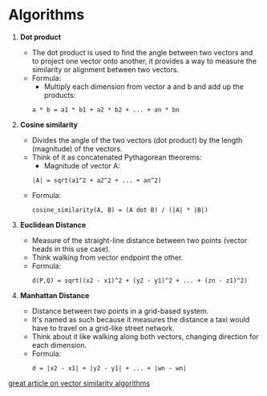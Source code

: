 # Algorithms

1. **Dot product** 
    - The dot product is used to find the angle between two vectors and to project one vector onto another, it provides a way to measure the similarity or alignment between two vectors.
    - Formula:
        - Multiply each dimension from vector a and b and add up the products:
        ```
        a * b = a1 * b1 + a2 * b2 + ... + an * bn
        ```

2. **Cosine similarity**
    - Divides the angle of the two vectors (dot product) by the length (magnitude) of the vectors.
    - Think of it as concatenated Pythagorean theorems:
        - Magnitude of vector A:
        ```
        |A| = sqrt(a1^2 + a2^2 + ... + an^2)
        ```
    - Formula:
        ```
        cosine_similarity(A, B) = (A dot B) / (|A| * |B|)
        ```

3. **Euclidean Distance**
    - Measure of the straight-line distance between two points (vector heads in this use case).
    - Think walking from vector endpoint the other.
    - Formula:
        ```
        d(P,Q) = sqrt((x2 - x1)^2 + (y2 - y1)^2 + ... + (zn - z1)^2)
        ```

4. **Manhattan Distance**
    - Distance between two points in a grid-based system. 
    - It's named as such because it measures the distance a taxi would have to travel on a grid-like street network.
    - Think about it like walking along both vectors, changing direction for each dimension.
    - Formula:
        ```
        d = |x2 - x1| + |y2 - y1| + ... + |wn - wn|
        ```


[great article on vector similarity algorithms](https://medium.com/@serkan_ozal/vector-similarity-search-53ed42b951d9)

